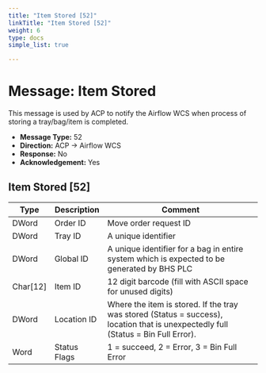 ```yaml
---
title: "Item Stored [52]"
linkTitle: "Item Stored [52]"
weight: 6
type: docs
simple_list: true

---
```


# Message: Item Stored
This message is used by ACP to notify the Airflow WCS when process of storing a tray/bag/item is completed.

- **Message Type:** 52
- **Direction:** ACP → Airflow WCS
- **Response:** No
- **Acknowledgement:** Yes

<!-- -->

## Item Stored [52]
|Type |Description |Comment |
|-----|------------|------------|
|DWord |Order ID |Move order request ID|
|DWord |Tray ID |A unique identifier |
|DWord |Global ID |A unique identifier for a bag in entire system which is expected to be generated by BHS PLC |
|Char[12]|Item ID |12 digit barcode (fill with ASCII space for unused digits)|
|DWord |Location ID  |Where the item is stored. If the tray was stored (Status = success), location that is unexpectedly full (Status = Bin Full Error).|
|Word |Status Flags | 1 = succeed, 2 = Error, 3 = Bin Full Error |




